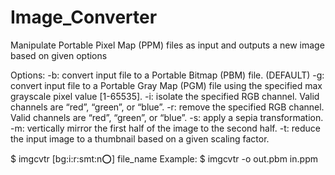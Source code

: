 # Image_Converter
Manipulate Portable Pixel Map (PPM) files as input and outputs a new image based on given options

Options:
-b: convert input file to a Portable Bitmap (PBM) file. (DEFAULT)
-g: convert input file to a Portable Gray Map (PGM) file using the specified max grayscale pixel value [1-65535].
-i: isolate the specified RGB channel. Valid channels are “red”, “green”, or “blue”.
-r: remove the specified RGB channel. Valid channels are “red”, “green”, or “blue”.
-s: apply a sepia transformation.
-m: vertically mirror the first half of the image to the second half.
-t: reduce the input image to a thumbnail based on a given scaling factor.

$ imgcvtr [bg:i:r:smt:n:o:] file_name
Example:
$ imgcvtr -o out.pbm in.ppm
